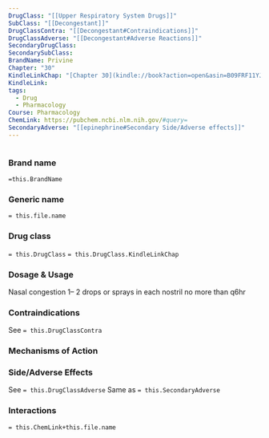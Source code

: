 ```yaml
---
DrugClass: "[[Upper Respiratory System Drugs]]"
SubClass: "[[Decongestant]]"
DrugClassContra: "[[Decongestant#Contraindications]]"
DrugClassAdverse: "[[Decongestant#Adverse Reactions]]"
SecondaryDrugClass: 
SecondarySubClass: 
BrandName: Privine
Chapter: "30"
KindleLinkChap: "[Chapter 30](kindle://book?action=open&asin=B09FRF11YJ&location=15967)"
KindleLink: 
tags:
  - Drug
  - Pharmacology
Course: Pharmacology
ChemLink: https://pubchem.ncbi.nlm.nih.gov/#query=
SecondaryAdverse: "[[epinephrine#Secondary Side/Adverse effects]]"
---
```

```smiles

```

### Brand name
`=this.BrandName`

### Generic name
`= this.file.name`

### Drug class 
`= this.DrugClass`
	`= this.DrugClass.KindleLinkChap`

### Dosage & Usage
Nasal congestion
1– 2 drops or sprays in each nostril no more than q6hr

### Contraindications
See `= this.DrugClassContra`

### Mechanisms of Action

### Side/Adverse Effects
See `= this.DrugClassAdverse`
Same as `= this.SecondaryAdverse`

### Interactions

`= this.ChemLink+this.file.name`

